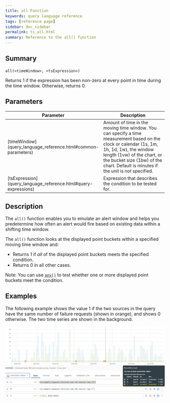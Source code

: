 ```yaml
---
title: all Function
keywords: query language reference
tags: [reference page]
sidebar: doc_sidebar
permalink: ts_all.html
summary: Reference to the all() function
---
```


## Summary

```
all(<timeWindow>, <tsExpression>)
```
Returns 1 if the expression has been non-zero at every point in time during the time window. Otherwise, returns 0.

## Parameters

<table>
<tbody>
<thead>
<tr><th width="20%">Parameter</th><th width="80%">Description</th></tr>
</thead>
<tr><td markdown="span">[timeWindow](query_language_reference.html#common-parameters)</td>
<td>Amount of time in the moving time window. You can specify a time measurement based on the clock or calendar (1s, 1m, 1h, 1d, 1w), the window length (1vw) of the chart, or the bucket size (1bw) of the chart. Default is minutes if the unit is not specified.</td></tr>
<tr>
<td markdown="span"> [tsExpression](query_language_reference.html#query-expressions)</td>
<td>Expression that describes the condition to be tested for.  </td></tr>
</tbody>
</table>

## Description

The `all()` function enables you to emulate an alert window and helps you predetermine how often an alert would fire based on existing data within a shifting time window.

The `all()` function looks at the displayed point buckets within a specified moving time window and:
* Returns 1 if _all_ of the displayed point buckets meets the specified condition.
* Returns 0 in all other cases.

Note: You can use [`any()`](ts_any.html) to test whether one or more displayed point buckets meet the condition.



## Examples

The following example shows the value 1 if the two sources in the query have the same number of failure requests (shown in orange), and shows 0 otherwise. The two time series are shown in the background. 

![all example](images/ts_all.png)

